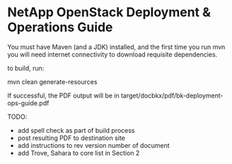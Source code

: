 NetApp OpenStack Deployment & Operations Guide
===============================================
You must have Maven (and a JDK) installed, and the first time you run mvn you will need internet connectivity to download requisite dependencies. 

to build, run:

mvn clean generate-resources

If successful, the PDF output will be in target/docbkx/pdf/bk-deployment-ops-guide.pdf

TODO:

- add spell check as part of build process
- post resulting PDF to destination site
- add instructions to rev version number of document
- add Trove, Sahara to core list in Section 2
